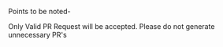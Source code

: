 Points to be noted-

Only Valid PR Request will be accepted.
Please do not generate unnecessary PR's
